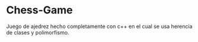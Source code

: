# Chess-Game

Juego de ajedrez hecho completamente con c++ en el cual se usa herencia de clases
y polimorfismo.
